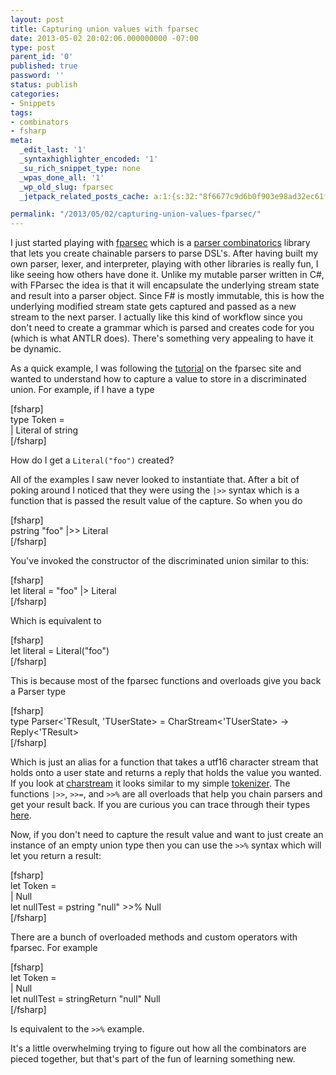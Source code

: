 ```yaml
---
layout: post
title: Capturing union values with fparsec
date: 2013-05-02 20:02:06.000000000 -07:00
type: post
parent_id: '0'
published: true
password: ''
status: publish
categories:
- Snippets
tags:
- combinators
- fsharp
meta:
  _edit_last: '1'
  _syntaxhighlighter_encoded: '1'
  _su_rich_snippet_type: none
  _wpas_done_all: '1'
  _wp_old_slug: fparsec
  _jetpack_related_posts_cache: a:1:{s:32:"8f6677c9d6b0f903e98ad32ec61f8deb";a:2:{s:7:"expires";i:1558731860;s:7:"payload";a:3:{i:0;a:1:{s:2:"id";i:4131;}i:1;a:1:{s:2:"id";i:4068;}i:2;a:1:{s:2:"id";i:4077;}}}}

permalink: "/2013/05/02/capturing-union-values-fparsec/"
---
```

I just started playing with [fparsec](http://www.quanttec.com/fparsec/) which is a [parser combinatorics](http://en.wikipedia.org/wiki/Parser_combinator) library that lets you create chainable parsers to parse DSL's. After having built my own parser, lexer, and interpreter, playing with other libraries is really fun, I like seeing how others have done it. Unlike my mutable parser written in C#, with FParsec the idea is that it will encapsulate the underlying stream state and result into a parser object. Since F# is mostly immutable, this is how the underlying modified stream state gets captured and passed as a new stream to the next parser. I actually like this kind of workflow since you don't need to create a grammar which is parsed and creates code for you (which is what ANTLR does). There's something very appealing to have it be dynamic.

As a quick example, I was following the [tutorial](http://www.quanttec.com/fparsec/tutorial.html) on the fparsec site and wanted to understand how to capture a value to store in a discriminated union. For example, if I have a type

[fsharp]  
type Token =  
 | Literal of string  
[/fsharp]

How do I get a `Literal("foo")` created?

All of the examples I saw never looked to instantiate that. After a bit of poking around I noticed that they were using the `|>>` syntax which is a function that is passed the result value of the capture. So when you do

[fsharp]  
pstring "foo" |\>\> Literal  
[/fsharp]

You've invoked the constructor of the discriminated union similar to this:

[fsharp]  
let literal = "foo" |\> Literal  
[/fsharp]

Which is equivalent to

[fsharp]  
let literal = Literal("foo")  
[/fsharp]

This is because most of the fparsec functions and overloads give you back a Parser type

[fsharp]  
type Parser\<'TResult, 'TUserState\> = CharStream\<'TUserState\> -\> Reply\<'TResult\>  
[/fsharp]

Which is just an alias for a function that takes a utf16 character stream that holds onto a user state and returns a reply that holds the value you wanted. If you look at [charstream](http://www.quanttec.com/fparsec/reference/charstream.html#CharStream) it looks similar to my simple [tokenizer](https://github.com/devshorts/LanguageCreator/blob/master/Lang/Lexers/TokenizableStreamBase.cs). The functions `|>>`, `>>=`, and `>>%` are all overloads that help you chain parsers and get your result back. If you are curious you can trace through their types [here](http://www.quanttec.com/fparsec/reference/primitives.html#members.:62::62::61:).

Now, if you don't need to capture the result value and want to just create an instance of an empty union type then you can use the `>>%` syntax which will let you return a result:

[fsharp]  
let Token =  
 | Null  
let nullTest = pstring "null" \>\>% Null  
[/fsharp]

There are a bunch of overloaded methods and custom operators with fparsec. For example

[fsharp]  
let Token =  
 | Null  
let nullTest = stringReturn "null" Null  
[/fsharp]

Is equivalent to the `>>%` example.

It's a little overwhelming trying to figure out how all the combinators are pieced together, but that's part of the fun of learning something new.

